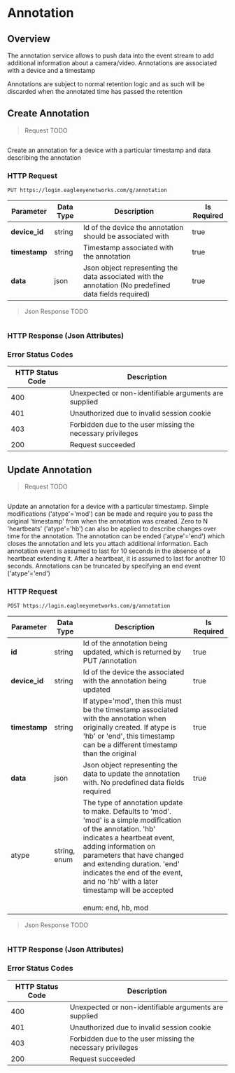 # Annotation

<!--===================================================================-->
## Overview
<!--===================================================================-->

The annotation service allows to push data into the event stream to add additional information about a camera/video. Annotations are associated with a device and a timestamp

<aside class="notice">Annotations are subject to normal retention logic and as such will be discarded when the annotated time has passed the retention</aside>

<!--===================================================================-->
## Create Annotation
<!--===================================================================-->

> Request TODO

```shell
```

Create an annotation for a device with a particular timestamp and data describing the annotation

### HTTP Request

`PUT https://login.eagleeyenetworks.com/g/annotation`

Parameter     | Data Type | Description | Is Required
---------     | --------- | ----------- | -----------
**device_id** | string    | Id of the device the annotation should be associated with | true
**timestamp** | string    | Timestamp associated with the annotation | true
**data**      | json      | Json object representing the data associated with the annotation (No predefined data fields required) | true

> Json Response TODO

```json
```

### HTTP Response (Json Attributes)



### Error Status Codes

HTTP Status Code | Description
---------------- | -----------
400	| Unexpected or non-identifiable arguments are supplied
401	| Unauthorized due to invalid session cookie
403	| Forbidden due to the user missing the necessary privileges
200	| Request succeeded

<!--===================================================================-->
## Update Annotation
<!--===================================================================-->

> Request TODO

```shell
```

Update an annotation for a device with a particular timestamp. Simple modifications ('atype'='mod') can be made and require you to pass the original 'timestamp' from when the annotation was created. Zero to N 'heartbeats' ('atype'='hb') can also be applied to describe changes over time for the annotation. The annotation can be ended ('atype'='end') which closes the annotation and lets you attach additional information. Each annotation event is assumed to last for 10 seconds in the absence of a heartbeat extending it. After a heartbeat, it is assumed to last for another 10 seconds. Annotations can be truncated by specifying an end event ('atype'='end')

### HTTP Request

`POST https://login.eagleeyenetworks.com/g/annotation`

Parameter     | Data Type    | Description | Is Required
---------     | ---------    | ----------- | -----------
**id**        | string       | Id of the annotation being updated, which is returned by PUT /annotation | true
**device_id** | string       | Id of the device the associated with the annotation being updated | true
**timestamp** | string       | If atype='mod', then this must be the timestamp associated with the annotation when originally created. If atype is 'hb' or 'end', this timestamp can be a different timestamp than the original | true
**data**      | json         | Json object representing the data to update the annotation with. No predefined data fields required | true
atype         | string, enum | The type of annotation update to make. Defaults to 'mod'. 'mod' is a simple modification of the annotation. 'hb' indicates a heartbeat event, adding information on parameters that have changed and extending duration. 'end' indicates the end of the event, and no 'hb' with a later timestamp will be accepted <br><br>enum: end, hb, mod

> Json Response TODO

```json
```

### HTTP Response (Json Attributes)

### Error Status Codes

HTTP Status Code | Description
---------------- | -----------
400	| Unexpected or non-identifiable arguments are supplied
401	| Unauthorized due to invalid session cookie
403	| Forbidden due to the user missing the necessary privileges
200	| Request succeeded
